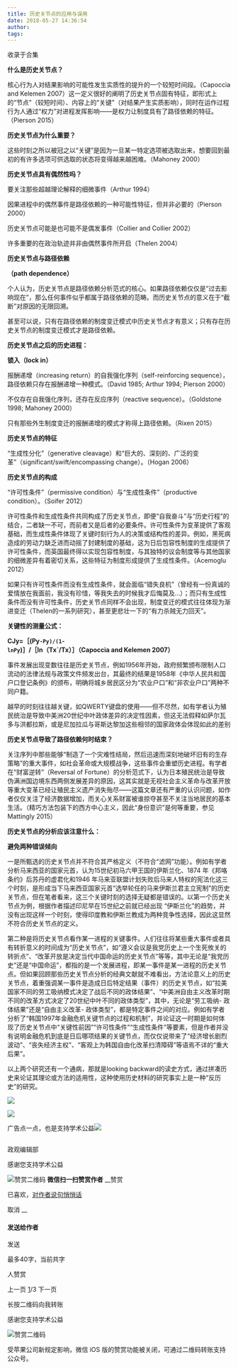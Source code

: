 ```yaml
---
title: 历史关节点的应用与误用
date: 2018-05-27 14:36:54
author: 
tags: 
---
```



收录于合集

  

**什么是历史关节点？**

  

核心行为人对结果影响的可能性发生实质性的提升的一个较短时间段。（Capoccia and Kelemen
2007）这一定义很好的阐明了历史关节点固有特征，即形式上的“节点”（较短时间）、内容上的“关键”（对结果产生实质影响），同时在运作过程行为人通过“权力”对进程发挥影响——是权力让制度具有了路径依赖的特征。（Pierson
2015）

  

 **历史关节点为什么重要？**

  

这些时刻之所以被冠之以“关键”是因为一旦某一特定选项被选取出来，想要回到最初的有许多选项可供选取的状态将变得越来越困难。（Mahoney 2000）

  

 **历史关节点具有偶然性吗？**

  

要关注那些超越理论解释的细微事件（Arthur 1994）

  

因果进程中的偶然事件是路径依赖的一种可能性特征，但并非必要的（Pierson 2000）

  

历史关节点可能是也可能不是偶发事件（Collier and Collier 2002）

  

许多重要的在政治轨迹并非由偶然事件所开启（Thelen 2004）

  

 **历史关节点与路径依赖**

 **（path dependence）**

  

个人认为，历史关节点是路径依赖分析范式的核心。如果路径依赖仅仅是“过去影响现在”，那么任何事件似乎都属于路径依赖的范畴。而历史关节点的意义在于“截断”对原因的无限回溯。

  

甚至可以说，只有在路径依赖的制度变迁模式中历史关节点才有意义；只有存在历史关节点的制度变迁模式才是路径依赖。

  

 **历史关节点之后的历史进程：**

 **锁入（lock in）**

  

报酬递增（increasing return）的自我强化序列（self-reinforcing
sequence），路径依赖只存在报酬递增一种模式。（David 1985; Arthur 1994; Pierson 2000）

  

不仅存在自我强化序列，还存在反应序列（reactive sequence）。（Goldstone 1998; Mahoney 2000）

  

只有那些外生制度变迁的报酬递增的模式才称得上路径依赖。（Rixen 2015）

  

 **历史关节点的特征**

  

“生成性分化”（generative cleavage）和“巨大的、深刻的、广泛的变革”（significant/swift/encompassing
change）。（Hogan 2006）

  

 **历史关节点的构成**

  

“许可性条件”（permissive condition）与“生成性条件”（productive condition）。（Soifer 2012）

  

许可性条件和生成性条件共同构成了历史关节点，即便“自我奋斗”与“历史行程”的结合，二者缺一不可，而前者又是后者的必要条件。许可性条件为变革提供了客观基础，而生成性条件体现了关键时刻行为人的决策或结构性的差异。例如，黑死病造成的劳动力缺乏进而动摇了封建制度的基础，这为日后包容性制度的生成提供了许可性条件，而英国最终得以实现包容性制度，与其独特的议会制度等与其他国家的细微差异有着密切关系，这些特征为制度形成提供了生成性条件。（Acemoglu
2012）

  

如果只有许可性条件而没有生成性条件，就会面临“错失良机”（曾经有一份真诚的爱情放在我面前，我没有珍惜，等我失去的时候我才后悔莫及…）；而只有生成性条件而没有许可性条件，历史关节点同样不会出现，制度变迁的模式往往体现为渐进变迁（Thelen的一系列研究），甚至更悲壮一下的“有力杀贼无力回天”。

  

 **关键性的测量公式：**

 **CJy=［(Py`-Py)/(1-lnPy`)］/［ln（Tx`/Tx）］（Capoccia and Kelemen 2007）**

  

事件发展出现变数往往是历史关节点，例如1956年开始，政府频繁颁布限制人口流动的法律法规与政策文件频发出台，其最终的结果是1958年《中华人民共和国户口登记条例》的颁布，明确将城乡居民区分为“农业户口”和“非农业户口”两种不同户籍。

  

越早的时刻往往越关键，如QWERTY键盘的使用——但不尽然，如有学者认为殖民统治是导致中美洲20世纪中叶政体差异的决定性因素，但这无法假释如萨尔瓦多与洪都拉斯，或是尼加拉瓜与哥斯达黎加这些相邻的国家政体会体现如此的差别

  

 **历史关节点导致了路径依赖何时结束？**

  

关注序列中那些能够“制造了一个灾难性结局，然后迅速而深刻地破坏旧有的生存策略”的重大事件，如社会革命或大规模战争，这些事件会重塑历史进程。有学者在“财富逆转”（Reversal
of
Fortune）的分析范式下，认为日本殖民统治是导致伪满洲国边境东西两侧发展差异的原因，这其实就是无视社会主义革命与改革开放等重大变革已经让殖民主义遗产消失殆尽——这篇文章还有严重的认识问题，如作者仅仅关注了经济数据增加，而关心关系财富被谁掠夺甚至不关注当地居民的基本生活。（精巧方法包装下的西方中心主义，因此“身份意识”是何等重要，参见Mattingly
2015）

  

 **历史关节点的分析应该注意什么：**

 **避免两种错误倾向**

  

一是所甄选的历史关节点并不符合其严格定义（不符合“滤网”功能）。例如有学者分析马来西亚的国家元首，认为15世纪初马六甲王国的伊斯兰化、1874
年《邦咯条约》后苏丹的虚君化和1946
年马来亚联盟计划失败后马来人特权的宪法化这三个时刻，是形成当下马来西亚国家元首“选举轮任的马来伊斯兰君主立宪制”的历史关节点，但在笔者看来，这三个关键时刻的选择无疑都是错误的。以第一个历史关节点为例，根据作者描述印尼早在15世纪之前就已经出现
“伊斯兰化”的趋势，并没有出现这样一个时刻，使得印度教和伊斯兰教成为两种竞争性选择，因此这显然不符合历史关节点的定义。

  

第二种是将历史关节点看作某一进程的关键事件。人们往往将某些重大事件或者具有转折意义的时间成为“历史关节点”，如“遵义会议是我党历史上一个生死攸关的转折点”、“改革开放是决定当代中国命运的历史关节点”等等，其中无论是“我党历史”还是“中国命运”，都指的是一个发展进程，即某一事件是某一进程的历史关节点。但如果回顾那些历史关节点分析的经典文献就不难看出，方法论意义上的历史关节点，着重强调某一事件是造成日后特定结果（事件）的历史关节点，如“拉美国家不同的劳工吸纳模式决定了战后不同的政体结果”、“中美洲自由主义改革时期不同的改革方式决定了20世纪中叶不同的政体类型”，其中，无论是“劳工吸纳-
政体结果”还是“自由主义改革-
政体类型”，都是特定事件之间的对应。例如有学者分析了“韩国1997年金融危机关键节点的过程和机制”，并论证这一时期是如何体现了历史关节点中“关键性前因”“许可性条件”“生成性条件”等要素，但是作者并没有说明金融危机到底是日后哪项结果的关键节点，而仅仅说带来了“经济增长剧烈波动”、“丧失经济主权”、“客观上为韩国自由化改革扫清障碍”等语焉不详的“重大后果”。

  

以上两个研究还有一个通病，那就是looking
backward的读史方式，通过拼凑历史来论证其理论或方法的适用性，这种使用历史材料的研究事实上是一种“反历史”的研究。

![](/images/560/2.png)

![](/images/560/3.png)

  

广告点一点，也是支持学术公益![](/images/560/4.xmt-emoji)

![]()

政观编辑部

感谢您支持学术公益

![赞赏二维码]() **微信扫一扫赞赏作者** __赞赏

已喜欢，[对作者说句悄悄话](javascript:;)

取消 __

#### 发送给作者

发送

最多40字，当前共字

[](javascript:;) 人赞赏

上一页 [1](javascript:;)/3 下一页

长按二维码向我转账

感谢您支持学术公益

![赞赏二维码]()

受苹果公司新规定影响，微信 iOS 版的赞赏功能被关闭，可通过二维码转账支持公众号。

